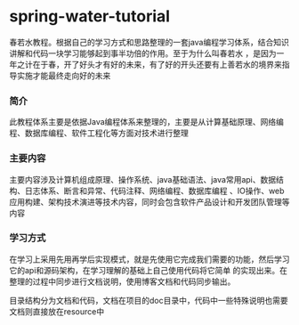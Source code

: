 # spring-water-tutorial
春若水教程。根据自己的学习方式和思路整理的一套java编程学习体系，结合知识讲解和代码一块学习能够起到事半功倍的作用。至于为什么叫春若水
，是因为一年之计在于春，开了好头才有好的未来，有了好的开头还要有上善若水的境界来指导实施才能最终走向好的未来

### 简介
此教程体系主要是依据Java编程体系来整理的，主要是从计算基础原理、网络编程、数据库编程、软件工程化等方面对技术进行整理

### 主要内容
主要内容涉及计算机组成原理、操作系统、java基础语法、java常用api、数据结构、日志体系、断言和异常、代码注释、网络编程、数据库编程
、IO操作、web应用构建、架构技术演进等技术内容，同时会包含软件产品设计和开发团队管理等内容

### 学习方式
在学习上采用先用再学后实现模式，就是先使用它完成我们需要的功能，然后学习它的api和源码架构，在学习理解的基础上自己使用代码将它简单
的实现出来。在整理的过程中同步进行文档说明，使用博客文档和代码同步输出。

目录结构分为文档和代码，文档在项目的doc目录中，代码中一些特殊说明也需要文档则直接放在resource中

